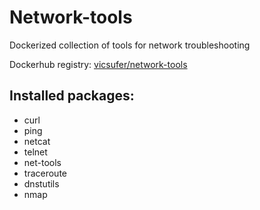 # Network-tools
Dockerized collection of tools for network troubleshooting

Dockerhub registry: [vicsufer/network-tools](https://hub.docker.com/r/vicsufer/network-tools)

## Installed packages:
- curl
- ping
- netcat
- telnet
- net-tools
- traceroute
- dnstutils
- nmap